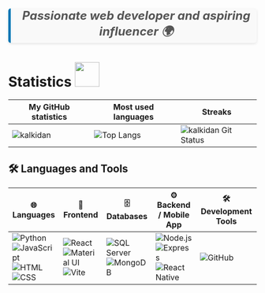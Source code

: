 
<blockquote style="text-align: center; font-size: 24px; font-weight: bold; color: #555; border-left: 5px solid #0077B5; padding-left: 10px; margin: 20px 0; font-style: italic; background-color: #f9f9f9; border-radius: 5px; box-shadow: 0 2px 5px rgba(0, 0, 0, 0.1);">
    Passionate web developer and aspiring influencer 🌍
</blockquote>

# Statistics <img src="https://media4.giphy.com/media/MIGbtLZoVjbl0bYbAd/giphy.gif?cid=ecf05e472t2h0i8d7dcjaoau9iqtchhr899hxmpxzzgc7lyw&rid=giphy.gif" width="50" >

| My GitHub statistics                                                                                                                                                 | Most used languages                                                                                                                                                  | Streaks                                                                                       |
| -------------------------------------------------------------------------------------------------------------------------------------------------------------------- | ------------------------------------------------------------------------------------------------------------------------------------------------------------------- | --------------------------------------------------------------------------------------------- |
| ![kalkidan](https://github-readme-streak-stats.herokuapp.com/?user=KALU56&theme=dark) | ![Top Langs](https://github-readme-stats.vercel.app/api/top-langs/?username=KALU56&show_icons=true&theme=dark&hide_title=true) | ![kalkidan Git Status](https://github-readme-stats.vercel.app/api?username=KALU56&show_icons=true&theme=dark&hide_title=true&count_private=true) |

## 🛠️ Languages and Tools

| 🌐 Languages | 🎨 Frontend | 🗄️ Databases | ⚙️ Backend / Mobile App | 🛠️ Development Tools |
|--------------|-------------|---------------|-------------------------|-----------------------|
| ![Python](https://img.shields.io/badge/Python-3776AB?style=for-the-badge&logo=python&logoColor=white) <br> ![JavaScript](https://img.shields.io/badge/JavaScript-F7DF1E?style=for-the-badge&logo=javascript&logoColor=black) <br> ![HTML](https://img.shields.io/badge/HTML5-E34F26?style=for-the-badge&logo=html5&logoColor=white) <br> ![CSS](https://img.shields.io/badge/CSS3-1572B6?style=for-the-badge&logo=css3&logoColor=white) | ![React](https://img.shields.io/badge/React-61DAFB?style=for-the-badge&logo=react&logoColor=black) <br> ![Material UI](https://img.shields.io/badge/Material%20UI-0081CB?style=for-the-badge&logo=mui&logoColor=white) <br> ![Vite](https://img.shields.io/badge/Vite-646CFF?style=for-the-badge&logo=vite&logoColor=white) | ![SQL Server](https://img.shields.io/badge/SQL%20Server-CC2927?style=for-the-badge&logo=microsoftsqlserver&logoColor=white) <br> ![MongoDB](https://img.shields.io/badge/MongoDB-47A248?style=for-the-badge&logo=mongodb&logoColor=white) | ![Node.js](https://img.shields.io/badge/Node.js-339933?style=for-the-badge&logo=nodedotjs&logoColor=white) <br> ![Express](https://img.shields.io/badge/Express-000000?style=for-the-badge&logo=express&logoColor=white) <br> ![React Native](https://img.shields.io/badge/React%20Native-20232A?style=for-the-badge&logo=react&logoColor=61DAFB) | ![GitHub](https://img.shields.io/badge/GitHub-181717?style=for-the-badge&logo=github&logoColor=white) |
